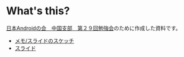# What's this?

[日本Androidの会　中国支部　第２９回勉強会](http://atnd.org/event/cjag29/0)のために作成した資料です。

* [メモ/スライドのスケッチ](https://github.com/eiel/cjag-29-git/blob/master/memo.org)
* [スライド](http://www.slideshare.net/TomohikoHimura/android-29-github)
